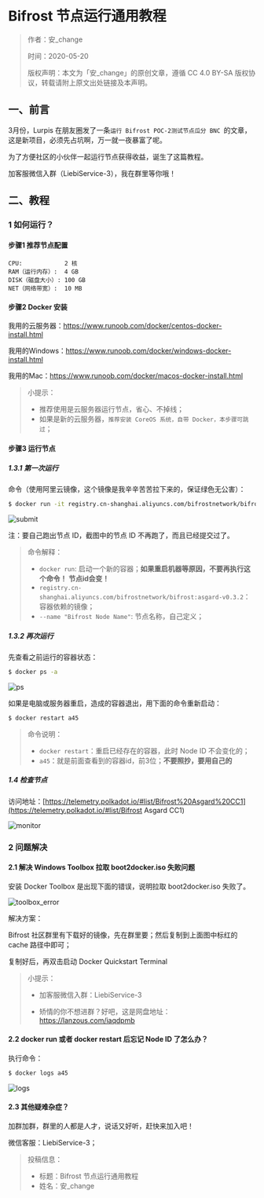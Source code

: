 # Bifrost 节点运行通用教程

> 作者：安_change
>
> 时间：2020-05-20
>
> 版权声明：本文为「安_change」的原创文章，遵循 CC 4.0 BY-SA 版权协议，转载请附上原文出处链接及本声明。

## 一、前言

3月份，Lurpis 在朋友圈发了一条`运行 Bifrost POC-2测试节点瓜分 BNC `的文章，这是新项目，必须先占坑啊，万一就一夜暴富了呢。

为了方便社区的小伙伴一起运行节点获得收益，诞生了这篇教程。

加客服微信入群（LiebiService-3），我在群里等你哦！

## 二、教程

### 1 如何运行？

#### 步骤1 推荐节点配置

```
CPU:			2 核
RAM（运行内存）: 	4 GB
DISK（磁盘大小）:	100 GB
NET（网络带宽）:	10 MB
```



#### 步骤2 Docker 安装

我用的云服务器：https://www.runoob.com/docker/centos-docker-install.html

我用的Windows：https://www.runoob.com/docker/windows-docker-install.html

我用的Mac：https://www.runoob.com/docker/macos-docker-install.html

> 小提示：
>
> - 推荐使用是云服务器运行节点，省心、不掉线；
> - 如果是新的云服务器，`推荐安装 CoreOS 系统，自带 Docker，本步骤可跳过`；

#### 步骤3 运行节点

##### 1.3.1 第一次运行

命令（使用阿里云镜像，这个镜像是我辛辛苦苦拉下来的，保证绿色无公害）：

```sh
$ docker run -it registry.cn-shanghai.aliyuncs.com/bifrostnetwork/bifrost:asgard-v0.3.2 --name "Bifrost Node Name" --validator
```

![submit](submit.png)

注：要自己跑出节点 ID，截图中的节点 ID 不再跑了，而且已经提交过了。

>  命令解释：
>
> - `docker run`: 启动一个新的容器；**如果重启机器等原因，不要再执行这个命令！ 节点id会变！**
> - `registry.cn-shanghai.aliyuncs.com/bifrostnetwork/bifrost:asgard-v0.3.2`：容器依赖的镜像；
> - `--name "Bifrost Node Name"`: 节点名称，自己定义；

##### 1.3.2 再次运行

先查看之前运行的容器状态：

```sh
$ docker ps -a
```

![ps](ps.png)

如果是电脑或服务器重启，造成的容器退出，用下面的命令重新启动：

```sh
$ docker restart a45
```

> 命令说明：
>
> - `docker restart`：重启已经存在的容器，此时 Node ID 不会变化的；
> - `a45`：就是前面查看到的容器id，前3位；**不要照抄，要用自己的**

##### 1.4 检查节点

访问地址：[https://telemetry.polkadot.io/#list/Bifrost%20Asgard%20CC1](https://telemetry.polkadot.io/#list/Bifrost Asgard CC1)

![monitor](monitor.png)

### 2 问题解决

#### 2.1 解决 Windows Toolbox 拉取 boot2docker.iso 失败问题

安装 Docker Toolbox 是出现下面的错误，说明拉取 boot2docker.iso 失败了。

![toolbox_error](toolbox_error.png)

解决方案：

Bifrost 社区群里有下载好的镜像，先在群里要；然后复制到上面图中标红的 cache 路径中即可；

复制好后，再双击启动 Docker Quickstart Terminal

> 小提示：
>
> - 加客服微信入群：LiebiService-3
>
> - 矫情的你不想进群？好吧，这是网盘地址：https://lanzous.com/iaqdpmb

#### 2.2 docker run 或者 docker restart 后忘记 Node ID 了怎么办？

执行命令：

```sh
$ docker logs a45
```

![logs](logs.png)

#### 2.3 其他疑难杂症？

加群加群，群里的人都是人才，说话又好听，赶快来加入吧！

微信客服：LiebiService-3；


> 投稿信息：
>
> - 标题：Bifrost 节点运行通用教程
> - 姓名：安_change
